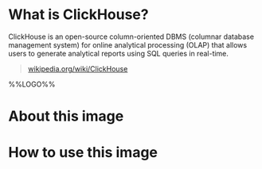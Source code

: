 # What is ClickHouse?

ClickHouse is an open-source column-oriented DBMS (columnar database management system) for online analytical processing (OLAP) that allows users to generate analytical reports using SQL queries in real-time.

> [wikipedia.org/wiki/ClickHouse](https://en.wikipedia.org/wiki/ClickHouse)

%%LOGO%%

# About this image


# How to use this image

